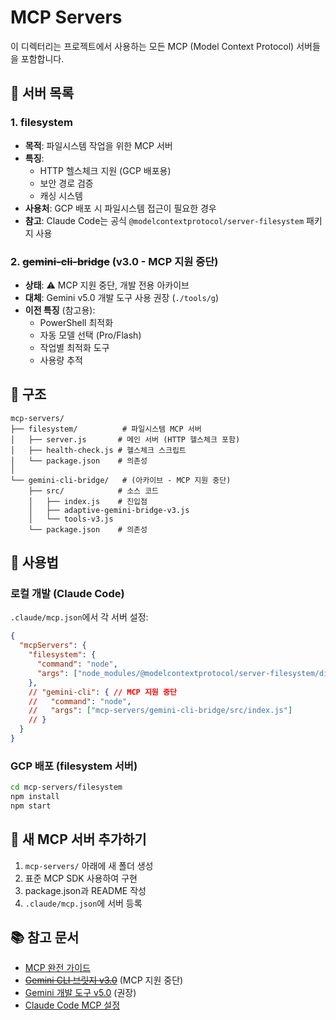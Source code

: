# MCP Servers

이 디렉터리는 프로젝트에서 사용하는 모든 MCP (Model Context Protocol) 서버들을 포함합니다.

## 📁 서버 목록

### 1. **filesystem** 
- **목적**: 파일시스템 작업을 위한 MCP 서버
- **특징**: 
  - HTTP 헬스체크 지원 (GCP 배포용)
  - 보안 경로 검증
  - 캐싱 시스템
- **사용처**: GCP 배포 시 파일시스템 접근이 필요한 경우
- **참고**: Claude Code는 공식 `@modelcontextprotocol/server-filesystem` 패키지 사용

### 2. ~~**gemini-cli-bridge**~~ (v3.0 - MCP 지원 중단)
- **상태**: ⚠️ MCP 지원 중단, 개발 전용 아카이브
- **대체**: Gemini v5.0 개발 도구 사용 권장 (`./tools/g`)
- **이전 특징** (참고용):
  - PowerShell 최적화
  - 자동 모델 선택 (Pro/Flash)
  - 작업별 최적화 도구
  - 사용량 추적

## 🔧 구조

```
mcp-servers/
├── filesystem/          # 파일시스템 MCP 서버
│   ├── server.js       # 메인 서버 (HTTP 헬스체크 포함)
│   ├── health-check.js # 헬스체크 스크립트
│   └── package.json    # 의존성
│
└── gemini-cli-bridge/   # (아카이브 - MCP 지원 중단)
    ├── src/            # 소스 코드
    │   ├── index.js    # 진입점
    │   ├── adaptive-gemini-bridge-v3.js
    │   └── tools-v3.js
    └── package.json    # 의존성
```

## 📝 사용법

### 로컬 개발 (Claude Code)
`.claude/mcp.json`에서 각 서버 설정:
```json
{
  "mcpServers": {
    "filesystem": {
      "command": "node",
      "args": ["node_modules/@modelcontextprotocol/server-filesystem/dist/index.js"]
    },
    // "gemini-cli": { // MCP 지원 중단
    //   "command": "node",
    //   "args": ["mcp-servers/gemini-cli-bridge/src/index.js"]
    // }
  }
}
```

### GCP 배포 (filesystem 서버)
```bash
cd mcp-servers/filesystem
npm install
npm start
```

## 🚀 새 MCP 서버 추가하기

1. `mcp-servers/` 아래에 새 폴더 생성
2. 표준 MCP SDK 사용하여 구현
3. package.json과 README 작성
4. `.claude/mcp.json`에 서버 등록

## 📚 참고 문서

- [MCP 완전 가이드](../docs/mcp-complete-guide.md)
- ~~[Gemini CLI 브릿지 v3.0](../docs/gemini-cli-bridge-v3-improvements.md)~~ (MCP 지원 중단)
- [Gemini 개발 도구 v5.0](../docs/gemini-dev-tools-v5-guide.md) (권장)
- [Claude Code MCP 설정](../docs/claude-code-mcp-setup.md)